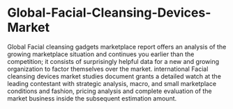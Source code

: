 # Global-Facial-Cleansing-Devices-Market
Global Facial cleansing gadgets marketplace report offers an analysis of the growing marketplace situation and continues you earlier than the competition; it consists of surprisingly helpful data for a new and growing organization to factor themselves over the market. international Facial cleansing devices market studies document grants a detailed watch at the leading contestant with strategic analysis, macro, and small marketplace conditions and fashion, pricing analysis and complete evaluation of the market business inside the subsequent estimation amount.
